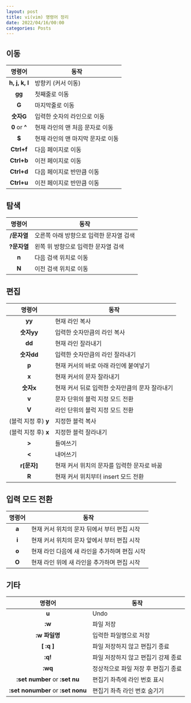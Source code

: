 ```yaml
---
layout: post
title: vi(vim) 명령어 정리
date: 2022/04/16/00:00
categories: Posts
---
```

  
## 이동

명령어 | 동작
:---: | ---
**h, j, k, l** | 방향키 (커서 이동)
**gg** | 첫째줄로 이동
**G** | 마지막줄로 이동
**숫자G** | 입력한 숫자의 라인으로 이동
**0** or **^** | 현재 라인의 맨 처음 문자로 이동
**$** | 현재 라인의 맨 마지막 문자로 이동
**Ctrl+f** | 다음 페이지로 이동
**Ctrl+b** | 이전 페이지로 이동
**Ctrl+d** | 다음 페이지로 반만큼 이동
**Ctrl+u** | 이전 페이지로 반만큼 이동

## 탐색

명령어 | 동작
:---: | ---
**/문자열** | 오른쪽 아래 방향으로 입력한 문자열 검색
**?문자열** | 왼쪽 위 방향으로 입력한 문자열 검색
**n** | 다음 검색 위치로 이동
**N** | 이전 검색 위치로 이동

## 편집

명령어 | 동작
:---: | ---
**yy** | 현재 라인 복사
**숫자yy** | 입력한 숫자만큼의 라인 복사
**dd** | 현재 라인 잘라내기
**숫자dd** | 입력한 숫자만큼의 라인 잘라내기
**p** | 현재 커서의 바로 아래 라인에 붙여넣기
**x** | 현재 커서의 문자 잘라내기
**숫자x** | 현재 커서 뒤로 입력한 숫자만큼의 문자 잘라내기
**v** | 문자 단위의 블럭 지정 모드 전환  
**V** | 라인 단위의 블럭 지정 모드 전환
(블럭 지정 후) **y** | 지정한 블럭 복사
(블럭 지정 후) **x** | 지정한 블럭 잘라내기
**>** | 들여쓰기
**<** | 내어쓰기
**r[문자]** | 현재 커서 위치의 문자를 입력한 문자로 바꿈
**R** | 현재 커서 위치부터 insert 모드 전환

## 입력 모드 전환

명령어 | 동작
:---: | ---
**a** | 현재 커서 위치의 문자 뒤에서 부터 편집 시작
**i** | 현재 커서 위치의 문자 앞에서 부터 편집 시작
**o** | 현재 라인 다음에 새 라인을 추가하며 편집 시작
**O** | 현재 라인 위에 새 라인을 추가하며 편집 시작

## 기타

명령어 | 동작
:---: | ---
**u** | Undo
**:w** | 파일 저장
**:w 파일명** | 입력한 파일명으로 저장
**[ :q ]** | 파일 저장하지 않고 편집기 종료
**:q!** | 파일 저장하지 않고 편집기 강제 종료
**:wq** | 정상적으로 파일 저장 후 편집기 종료
**:set number** or **:set nu** | 편집기 좌측에 라인 번호 표시
**:set nonumber** or **:set nonu** | 편집기 좌측 라인 번호 숨기기

